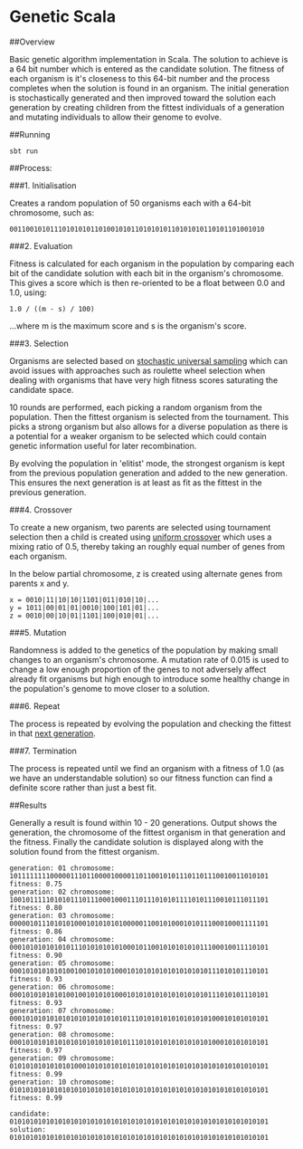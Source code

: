 # Genetic Scala

##Overview 

Basic genetic algorithm implementation in Scala. The solution to achieve is a 64 bit number which is entered as the candidate solution. The fitness of each organism is it's closeness to this 64-bit number and the process completes when the solution is found in an organism. The initial generation is stochastically generated and then improved toward the solution each generation by creating children from the fittest individuals of a generation and mutating individuals to allow their genome to evolve.

##Running

```
sbt run
```

##Process:

###1. Initialisation

Creates a random population of 50 organisms each with a 64-bit chromosome, such as:

```
001100101011101010101101001010110101010110101010110101101001010
```

###2. Evaluation
 
Fitness is calculated for each organism in the population by comparing each bit of the candidate solution with each 
bit in the organism's chromosome. This gives a score which is then re-oriented to be a float between 0.0 and 1.0, using:

```
1.0 / ((m - s) / 100)
```

...where m is the maximum score and s is the organism's score.

###3. Selection

Organisms are selected based on 
[stochastic universal sampling](https://en.wikipedia.org/wiki/Stochastic_universal_sampling) which can avoid issues 
with approaches such as roulette wheel selection when dealing with organisms that have very high fitness scores 
saturating the candidate space.

10 rounds are performed, each picking a random organism from the population. Then the fittest organism is selected from 
the  tournament. This picks a strong organism but also allows for a diverse population as there is a potential for a 
weaker organism to be selected which could contain genetic information useful for later recombination.

By evolving the population in 'elitist' mode, the strongest organism is kept from the previous population generation 
and added to the new generation. This ensures the next generation is at least as fit as the fittest in the previous 
generation. 

###4. Crossover

To create a new organism, two parents are selected using tournament selection then a child is created using 
[uniform crossover](https://en.wikipedia.org/wiki/Crossover_(genetic_algorithm)#Uniform_Crossover_and_Half_Uniform_Crossover)
which uses a mixing ratio of 0.5, thereby taking an roughly equal number of genes from each organism. 

In the below partial chromosome, z is created using alternate genes from parents x and y.

```
x = 0010|11|10|10|1101|011|010|10|...
y = 1011|00|01|01|0010|100|101|01|...
z = 0010|00|10|01|1101|100|010|01|...
```

###5. Mutation

Randomness is added to the genetics of the population by making small changes to an organism's chromosome. A mutation rate
of 0.015 is used to change a low enough proportion of the genes to not adversely affect already fit organisms but high 
enough to introduce some healthy change in the population's genome to move closer to a solution. 

###6. Repeat

The process is repeated by evolving the population and checking the fittest in that 
[next generation](https://en.wikipedia.org/wiki/Star_Trek:_The_Next_Generation).

###7. Termination

The process is repeated until we find an organism with a fitness of 1.0 (as we have an understandable solution) so our 
fitness function can find a definite score rather than just a best fit.

##Results

Generally a result is found within 10 - 20 generations. Output shows the generation, the chromosome of the fittest 
organism in that generation and the fitness. Finally the candidate solution is displayed along with the solution found
from the fittest organism.

```
generation: 01 chromosome: 1011111111000001110110000100001101100101011101101110010011010101 fitness: 0.75
generation: 02 chromosome: 1001011111010101110111000100011101110101011110101110010111011101 fitness: 0.80
generation: 03 chromosome: 0000010111010101000101010101000001100101000101011100010001111101 fitness: 0.86
generation: 04 chromosome: 0001010101010101110101010101000101100101010101011100010011110101 fitness: 0.90
generation: 05 chromosome: 0001010101010100100101010100010101010101010101010111010101110101 fitness: 0.93
generation: 06 chromosome: 0001010101010100100101010100010101010101010101010111010101110101 fitness: 0.93
generation: 07 chromosome: 0001010101010101010101010101011101010101010101010100010101010101 fitness: 0.97
generation: 08 chromosome: 0001010101010101010101010101011101010101010101010100010101010101 fitness: 0.97
generation: 09 chromosome: 0101010101010101000101010101010101010101010101010101010101010101 fitness: 0.99
generation: 10 chromosome: 0101010101010101010101010101010101010101010101010101010101010101 fitness: 0.99

candidate:  0101010101010101010101010101010101010101010101010101010101010101
solution:   0101010101010101010101010101010101010101010101010101010101010101
```
